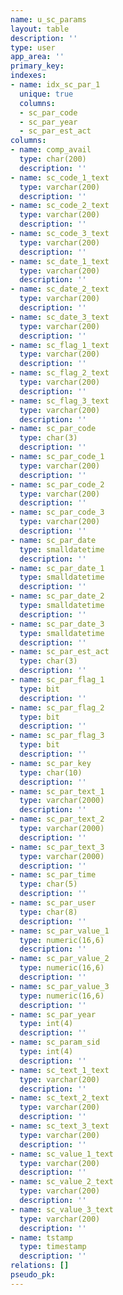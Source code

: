 ```yaml
---
name: u_sc_params
layout: table
description: ''
type: user
app_area: ''
primary_key: 
indexes:
- name: idx_sc_par_1
  unique: true
  columns:
  - sc_par_code
  - sc_par_year
  - sc_par_est_act
columns:
- name: comp_avail
  type: char(200)
  description: ''
- name: sc_code_1_text
  type: varchar(200)
  description: ''
- name: sc_code_2_text
  type: varchar(200)
  description: ''
- name: sc_code_3_text
  type: varchar(200)
  description: ''
- name: sc_date_1_text
  type: varchar(200)
  description: ''
- name: sc_date_2_text
  type: varchar(200)
  description: ''
- name: sc_date_3_text
  type: varchar(200)
  description: ''
- name: sc_flag_1_text
  type: varchar(200)
  description: ''
- name: sc_flag_2_text
  type: varchar(200)
  description: ''
- name: sc_flag_3_text
  type: varchar(200)
  description: ''
- name: sc_par_code
  type: char(3)
  description: ''
- name: sc_par_code_1
  type: varchar(200)
  description: ''
- name: sc_par_code_2
  type: varchar(200)
  description: ''
- name: sc_par_code_3
  type: varchar(200)
  description: ''
- name: sc_par_date
  type: smalldatetime
  description: ''
- name: sc_par_date_1
  type: smalldatetime
  description: ''
- name: sc_par_date_2
  type: smalldatetime
  description: ''
- name: sc_par_date_3
  type: smalldatetime
  description: ''
- name: sc_par_est_act
  type: char(3)
  description: ''
- name: sc_par_flag_1
  type: bit
  description: ''
- name: sc_par_flag_2
  type: bit
  description: ''
- name: sc_par_flag_3
  type: bit
  description: ''
- name: sc_par_key
  type: char(10)
  description: ''
- name: sc_par_text_1
  type: varchar(2000)
  description: ''
- name: sc_par_text_2
  type: varchar(2000)
  description: ''
- name: sc_par_text_3
  type: varchar(2000)
  description: ''
- name: sc_par_time
  type: char(5)
  description: ''
- name: sc_par_user
  type: char(8)
  description: ''
- name: sc_par_value_1
  type: numeric(16,6)
  description: ''
- name: sc_par_value_2
  type: numeric(16,6)
  description: ''
- name: sc_par_value_3
  type: numeric(16,6)
  description: ''
- name: sc_par_year
  type: int(4)
  description: ''
- name: sc_param_sid
  type: int(4)
  description: ''
- name: sc_text_1_text
  type: varchar(200)
  description: ''
- name: sc_text_2_text
  type: varchar(200)
  description: ''
- name: sc_text_3_text
  type: varchar(200)
  description: ''
- name: sc_value_1_text
  type: varchar(200)
  description: ''
- name: sc_value_2_text
  type: varchar(200)
  description: ''
- name: sc_value_3_text
  type: varchar(200)
  description: ''
- name: tstamp
  type: timestamp
  description: ''
relations: []
pseudo_pk: 
---
```


